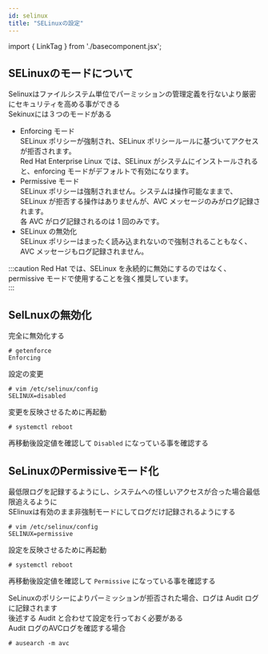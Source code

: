 ```yaml
---
id: selinux
title: "SELinuxの設定"
---
```

import { LinkTag } from './basecomponent.jsx';

## SELinuxのモードについて
Selinuxはファイルシステム単位でパーミッションの管理定義を行ないより厳密にセキュリティを高める事ができる  
Sekinuxには３つのモードがある  

* Enforcing モード  
  SELinux ポリシーが強制され、SELinux ポリシールールに基づいてアクセスが拒否されます。  
  Red Hat Enterprise Linux では、SELinux がシステムにインストールされると、enforcing モードがデフォルトで有効になります。  
* Permissive モード  
  SELinux ポリシーは強制されません。システムは操作可能なままで、SELinux が拒否する操作はありませんが、AVC メッセージのみがログ記録されます。  
  各 AVC がログ記録されるのは 1 回のみです。  
* SELinux の無効化  
  SELinux ポリシーはまったく読み込まれないので強制されることもなく、AVC メッセージもログ記録されません。  

:::caution
Red Hat では、SELinux を永続的に無効にするのではなく、permissive モードで使用することを強く推奨しています。  
:::

## SelLnuxの無効化
完全に無効化する  

```
# getenforce
Enforcing
```

設定の変更

```
# vim /etc/selinux/config
SELINUX=disabled
```

変更を反映させるために再起動  

```
# systemctl reboot
```

再移動後設定値を確認して `Disabled` になっている事を確認する  

## SeLinuxのPermissiveモード化
最低限ログを記録するようにし、システムへの怪しいアクセスが合った場合最低限追えるように  
SElinuxは有効のまま非強制モードにしてログだけ記録されるようにする  

```
# vim /etc/selinux/config
SELINUX=permissive
```

設定を反映させるために再起動  

```
# systemctl reboot
```

再移動後設定値を確認して `Permissive` になっている事を確認する  

SeLinuxのポリシーによりパーミッションが拒否された場合、ログは Audit ログに記録されます  
後述する Audit と合わせて設定を行っておく必要がある  
Audit ログのAVCログを確認する場合  

```
# ausearch -m avc
```
